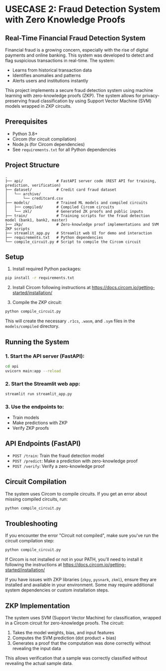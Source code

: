 # USECASE 2: Fraud Detection System with Zero Knowledge Proofs

## Real-Time Financial Fraud Detection System

Financial fraud is a growing concern, especially with the rise of digital payments and online banking. This system was developed to detect and flag suspicious transactions in real-time. The system:

- Learns from historical transaction data
- Identifies anomalies and patterns
- Alerts users and institutions instantly

This project implements a secure fraud detection system using machine learning with zero-knowledge proofs (ZKP). The system allows for privacy-preserving fraud classification by using Support Vector Machine (SVM) models wrapped in ZKP circuits.

## Prerequisites

- Python 3.8+
- Circom (for circuit compilation)
- Node.js (for Circom dependencies)
- See `requirements.txt` for all Python dependencies

## Project Structure

```
.
├── api/               # FastAPI server code (REST API for training, prediction, verification)
├── dataset/           # Credit card fraud dataset
│   └── archive/
│       └── creditcard.csv
├── models/            # Trained ML models and compiled circuits
│   ├── compiled/      # Compiled Circom circuits 
│   └── zkl/           # Generated ZK proofs and public inputs
├── train/             # Training scripts for the fraud detection model (bank1, bank2, master)
├── zkp/               # Zero-knowledge proof implementations and SVM ZKP scripts
├── streamlit_app.py   # Streamlit web UI for demo and interaction
├── requirements.txt   # Python dependencies
└── compile_circuit.py # Script to compile the Circom circuit
```

## Setup

1. Install required Python packages:

```bash
pip install -r requirements.txt
```

2. Install Circom following instructions at https://docs.circom.io/getting-started/installation/

3. Compile the ZKP circuit:

```bash
python compile_circuit.py
```


This will create the necessary `.r1cs`, `.wasm`, and `.sym` files in the `models/compiled` directory.


## Running the System

### 1. Start the API server (FastAPI):

```bash
cd api
uvicorn main:app --reload
```

### 2. Start the Streamlit web app:

```bash
streamlit run streamlit_app.py
```

### 3. Use the endpoints to:
   - Train models
   - Make predictions with ZKP
   - Verify ZKP proofs

## API Endpoints (FastAPI)

- `POST /train`: Train the fraud detection model
- `POST /predict`: Make a prediction with zero-knowledge proof
- `POST /verify`: Verify a zero-knowledge proof

## Circuit Compilation

The system uses Circom to compile circuits. If you get an error about missing compiled circuits, run:

```bash
python compile_circuit.py
```

## Troubleshooting

If you encounter the error "Circuit not compiled", make sure you've run the circuit compilation step:

```bash
python compile_circuit.py
```

If Circom is not installed or not in your PATH, you'll need to install it following the instructions at https://docs.circom.io/getting-started/installation/

If you have issues with ZKP libraries (`zkpy`, `pysnark`, `zkml`), ensure they are installed and available in your environment. Some may require additional system dependencies or custom installation steps.

## ZKP Implementation

The system uses SVM (Support Vector Machine) for classification, wrapped in a Circom circuit for zero-knowledge proofs. The circuit:

1. Takes the model weights, bias, and input features
2. Computes the SVM prediction (dot product + bias)
3. Generates a proof that the computation was done correctly without revealing the input data

This allows verification that a sample was correctly classified without revealing the actual sample data.
